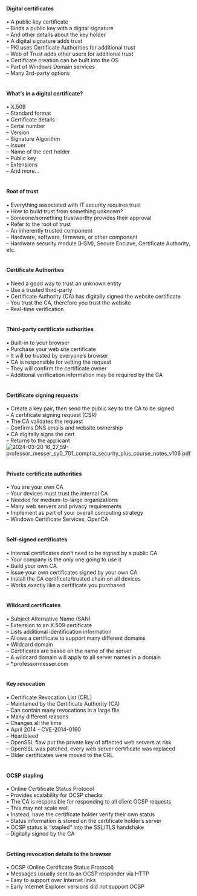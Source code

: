 ####  Digital certificates  

• A public key certificate  
– Binds a public key with a digital signature  
– And other details about the key holder  
• A digital signature adds trust  
– PKI uses Certificate Authorities for additional trust  
– Web of Trust adds other users for additional trust  
• Certificate creation can be built into the OS  
– Part of Windows Domain services  
– Many 3rd-party options  
<br>


####  What’s in a digital certificate?  

• X.509  
– Standard format  
• Certificate details  
– Serial number  
– Version  
– Signature Algorithm  
– Issuer  
– Name of the cert holder  
– Public key  
– Extensions  
– And more…  
<br>


####  Root of trust  

• Everything associated with IT security requires trust  
• How to build trust from something unknown?  
– Someone/something trustworthy provides their approval  
• Refer to the root of trust  
– An inherently trusted component  
– Hardware, software, firmware, or other component  
– Hardware security module (HSM), Secure Enclave, Certificate Authority, etc.  
<br>


####  Certificate Authorities  

• Need a good way to trust an unknown entity  
– Use a trusted third-party  
• Certificate Authority (CA) has digitally signed the website certificate  
– You trust the CA, therefore you trust the website  
– Real-time verification  
<br>


####  Third-party certificate authorities  

• Built-in to your browser  
• Purchase your web site certificate  
– It will be trusted by everyone’s browser  
• CA is responsible for vetting the request  
– They will confirm the certificate owner  
– Additional verification information may be required by the CA  
<br>


####  Certificate signing requests  

• Create a key pair, then send the public key to the CA to be signed  
– A certificate signing request (CSR)  
• The CA validates the request  
– Confirms DNS emails and website ownership  
• CA digitally signs the cert  
– Returns to the applicant  
![2024-03-20 16_27_59-professor_messer_sy0_701_comptia_security_plus_course_notes_v106 pdf](https://github.com/0xVoLk/Security-701/assets/100092212/261fefe7-b327-444a-bd2a-e7d0a1222814)  
<br>


####  Private certificate authorities  

• You are your own CA  
– Your devices must trust the internal CA  
• Needed for medium-to-large organizations  
– Many web servers and privacy requirements  
• Implement as part of your overall computing strategy  
– Windows Certificate Services, OpenCA  
<br>


####  Self-signed certificates  

• Internal certificates don’t need to be signed by a public CA  
– Your company is the only one going to use it  
• Build your own CA  
– Issue your own certificates signed by your own CA  
• Install the CA certificate/trusted chain on all devices  
– Works exactly like a certificate you purchased  
<br>


####  Wildcard certificates  

• Subject Alternative Name (SAN)  
– Extension to an X.509 certificate  
– Lists additional identification information  
– Allows a certificate to support many different domains  
• Wildcard domain  
– Certificates are based on the name of the server  
– A wildcard domain will apply to all server names in a domain  
– *.professormesser.com  
<br>


####  Key revocation  

• Certificate Revocation List (CRL)  
– Maintained by the Certificate Authority (CA)  
– Can contain many revocations in a large file  
• Many different reasons  
– Changes all the time  
• April 2014 - CVE-2014-0160  
– Heartbleed  
– OpenSSL flaw put the private key of affected web servers at risk  
– OpenSSL was patched, every web server certificate was replaced  
– Older certificates were moved to the CRL  
<br>


####  OCSP stapling  

• Online Certificate Status Protocol  
– Provides scalability for OCSP checks  
• The CA is responsible for responding to all client OCSP requests  
– This may not scale well  
• Instead, have the certificate holder verify their own status  
– Status information is stored on the certificate holder’s server  
• OCSP status is “stapled” into the SSL/TLS handshake  
– Digitally signed by the CA  
<br>


####  Getting revocation details to the browser  

• OCSP (Online Certificate Status Protocol)  
• Messages usually sent to an OCSP responder via HTTP  
– Easy to support over Internet links  
– Early Internet Explorer versions did not support OCSP

